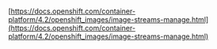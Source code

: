 ```yaml
```

[https://docs.openshift.com/container-platform/4.2/openshift_images/image-streams-manage.html](https://docs.openshift.com/container-platform/4.2/openshift_images/image-streams-manage.html)
